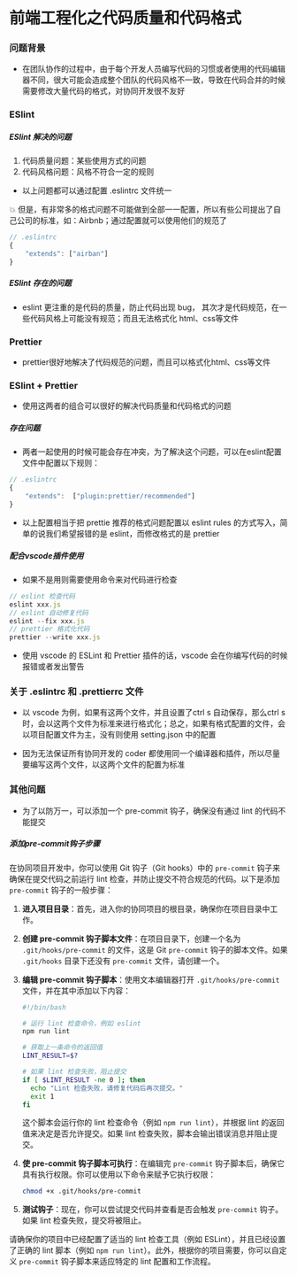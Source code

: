 # 前端工程化之代码质量和代码格式

### 问题背景

- 在团队协作的过程中，由于每个开发人员编写代码的习惯或者使用的代码编辑器不同，很大可能会造成整个团队的代码风格不一致，导致在代码合并的时候需要修改大量代码的格式，对协同开发很不友好

### ESlint

##### ESlint 解决的问题

1. 代码质量问题：某些使用方式的问题
2. 代码风格问题：风格不符合一定的规则

- 以上问题都可以通过配置 .eslintrc 文件统一

:boom: 但是，有非常多的格式问题不可能做到全部一一配置，所以有些公司提出了自己公司的标准，如：Airbnb；通过配置就可以使用他们的规范了

```js
// .eslintrc 
{
    "extends": ["airban"]
}
```

##### ESlint 存在的问题

- eslint 更注重的是代码的质量，防止代码出现 bug， 其次才是代码规范，在一些代码风格上可能没有规范；而且无法格式化 html、css等文件

### Prettier

- prettier很好地解决了代码规范的问题，而且可以格式化html、css等文件

### ESlint + Prettier 

- 使用这两者的组合可以很好的解决代码质量和代码格式的问题

##### 存在问题

- 两者一起使用的时候可能会存在冲突，为了解决这个问题，可以在eslint配置文件中配置以下规则：

```js
// .eslintrc 
{
    "extends":  ["plugin:prettier/recommended"]
}
```

- 以上配置相当于把 prettie 推荐的格式问题配置以 eslint rules 的方式写入，简单的说我们希望报错的是 eslint，而修改格式的是 prettier

##### 配合vscode插件使用

- 如果不是用则需要使用命令来对代码进行检查

```js
// eslint 检查代码
eslint xxx.js
// eslint 自动修复代码
eslint --fix xxx.js
// prettier 格式化代码
prettier --write xxx.js
```

- 使用 vscode 的 ESLint 和 Prettier 插件的话，vscode 会在你编写代码的时候报错或者发出警告

### 关于 .eslintrc 和 .prettierrc 文件

- 以 vscode 为例，如果有这两个文件，并且设置了ctrl s 自动保存，那么ctrl s 时，会以这两个文件为标准来进行格式化；总之，如果有格式配置的文件，会以项目配置文件为主，没有则使用 setting.json 中的配置

- 因为无法保证所有协同开发的 coder 都使用同一个编译器和插件，所以尽量要编写这两个文件，以这两个文件的配置为标准

### 其他问题

- 为了以防万一，可以添加一个 pre-commit 钩子，确保没有通过 lint 的代码不能提交

##### 添加pre-commit钩子步骤

在协同项目开发中，你可以使用 Git 钩子（Git hooks）中的 `pre-commit` 钩子来确保在提交代码之前运行 lint 检查，并防止提交不符合规范的代码。以下是添加 `pre-commit` 钩子的一般步骤：

1. **进入项目目录**：首先，进入你的协同项目的根目录，确保你在项目目录中工作。

2. **创建 pre-commit 钩子脚本文件**：在项目目录下，创建一个名为 `.git/hooks/pre-commit` 的文件，这是 Git `pre-commit` 钩子的脚本文件。如果 `.git/hooks` 目录下还没有 `pre-commit` 文件，请创建一个。

3. **编辑 pre-commit 钩子脚本**：使用文本编辑器打开 `.git/hooks/pre-commit` 文件，并在其中添加以下内容：

   ```bash
   #!/bin/bash

   # 运行 lint 检查命令，例如 eslint
   npm run lint

   # 获取上一条命令的返回值
   LINT_RESULT=$?

   # 如果 lint 检查失败，阻止提交
   if [ $LINT_RESULT -ne 0 ]; then
     echo "Lint 检查失败，请修复代码后再次提交。"
     exit 1
   fi
   ```

   这个脚本会运行你的 lint 检查命令（例如 `npm run lint`），并根据 lint 的返回值来决定是否允许提交。如果 lint 检查失败，脚本会输出错误消息并阻止提交。

4. **使 pre-commit 钩子脚本可执行**：在编辑完 `pre-commit` 钩子脚本后，确保它具有执行权限。你可以使用以下命令来赋予它执行权限：

   ```bash
   chmod +x .git/hooks/pre-commit
   ```

5. **测试钩子**：现在，你可以尝试提交代码并查看是否会触发 `pre-commit` 钩子。如果 lint 检查失败，提交将被阻止。

请确保你的项目中已经配置了适当的 lint 检查工具（例如 ESLint），并且已经设置了正确的 lint 脚本（例如 `npm run lint`）。此外，根据你的项目需要，你可以自定义 `pre-commit` 钩子脚本来适应特定的 lint 配置和工作流程。